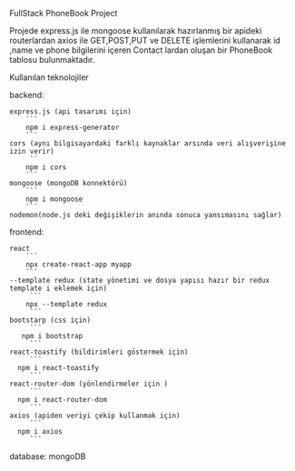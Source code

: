 FullStack PhoneBook Project

Projede express.js ile mongoose kullanılarak hazırlanmış bir apideki routerlardan axios ile GET,POST,PUT ve DELETE işlemlerini kullanarak id ,name ve phone bilgilerini içeren Contact lardan oluşan bir PhoneBook tablosu bulunmaktadır.


Kullanılan teknolojiler

backend:

    express.js (api tasarımı için)
        ```
        npm i express-generator
        ```
    cors (aynı bilgisayardaki farklı kaynaklar arsında veri alışverişine izin verir)
         ``
        npm i cors
        ```
    mongoose (mongoDB konnektörü)
        ```
        npm i mongoose
        ```
    nodemon(node.js deki değişiklerin anında sonuca yansımasını sağlar)


frontend:

    react
        ```
        npx create-react-app myapp
        ```
    --template redux (state yönetimi ve dosya yapısı hazır bir redux template i eklemek için)
         ```
        npx --template redux
         ```
    bootstarp (css için)
         ```
       npm i bootstrap
         ```
    react-toastify (bildirimleri göstermek için)
         ```
      npm i react-toastify
         ```
    react-router-dom (yönlendirmeler için )
         ```
      npm i react-router-dom
         ```
    axios (apiden veriyi çekip kullanmak için)
         ```
      npm i axios
         ```

database:
    mongoDB

